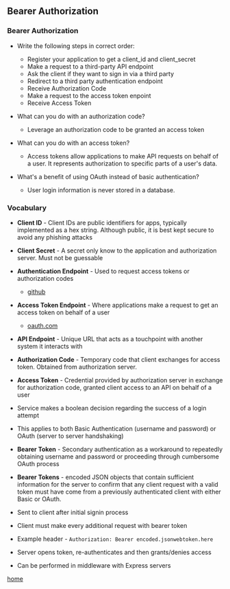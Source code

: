 ## Bearer Authorization

### Bearer Authorization

* Write the following steps in correct order:
  * Register your application to get a client_id and client_secret
  * Make a request to a third-party API endpoint
  * Ask the client if they want to sign in via a third party
  * Redirect to a third party authentication endpoint
  * Receive Authorization Code
  * Make a request to the access token enpoint
  * Receive Access Token
  
* What can you do with an authorization code?
  * Leverage an authorization code to be granted an access token

* What can you do with an access token?
  * Access tokens allow applications to make API requests on behalf of a user. It represents authorization to specific parts of a user's data.

* What's a benefit of using OAuth instead of basic authentication?
  * User login information is never stored in a database. 

### Vocabulary

* **Client ID** - Client IDs are public identifiers for apps, typically implemented as a hex string. Although public, it is best kept secure to avoid any phishing attacks
* **Client Secret** - A secret only know to the application and authorization server. Must not be guessable
* **Authentication Endpoint** - Used to request access tokens or authorization codes
  - [github](https://identityserver.github.io/Documentation/docsv2/endpoints/authorization.html)
* **Access Token Endpoint** - Where applications make a request to get an access token on behalf of a user
  - [oauth.com](https://www.oauth.com/oauth2-servers/access-tokens/)
* **API Endpoint** - Unique URL that acts as a touchpoint with another system it interacts with
* **Authorization Code** - Temporary code that client exchanges for access token. Obtained from authorization server.
* **Access Token** -  Credential provided by authorization server in exchange for authorization code, granted client access to an API on behalf of a user

* Service makes a boolean decision regarding the success of a login attempt
* This applies to both Basic Authentication (username and password) or OAuth (server to server handshaking)
* **Bearer Token** - Secondary authentication as a workaround to repeatedly obtaining username and password or proceeding through cumbersome OAuth process
* **Bearer Tokens** - encoded JSON objects that contain sufficient information for the server to confirm that any client request with a valid token must have come from a previously authenticated client with either Basic or OAuth. 
* Sent to client after initial signin process
* Client must make every additional request with bearer token
* Example header - `Authorization: Bearer encoded.jsonwebtoken.here`
* Server opens token, re-authenticates and then grants/denies access
* Can be performed in middleware with Express servers



[home](README.md)